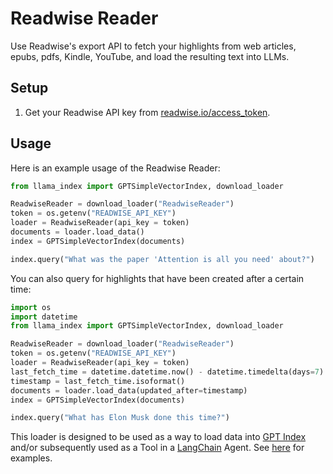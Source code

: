# Readwise Reader

Use Readwise's export API to fetch your highlights from web articles, epubs, pdfs, Kindle, YouTube, and load the resulting text into LLMs.

## Setup

1. Get your Readwise API key from [readwise.io/access_token](https://readwise.io/access_token).

## Usage

Here is an example usage of the Readwise Reader:

```python
from llama_index import GPTSimpleVectorIndex, download_loader

ReadwiseReader = download_loader("ReadwiseReader")
token = os.getenv("READWISE_API_KEY")
loader = ReadwiseReader(api_key = token)
documents = loader.load_data()
index = GPTSimpleVectorIndex(documents)

index.query("What was the paper 'Attention is all you need' about?")
```

You can also query for highlights that have been created after a certain time:

```python
import os
import datetime
from llama_index import GPTSimpleVectorIndex, download_loader

ReadwiseReader = download_loader("ReadwiseReader")
token = os.getenv("READWISE_API_KEY")
loader = ReadwiseReader(api_key = token)
last_fetch_time = datetime.datetime.now() - datetime.timedelta(days=7)
timestamp = last_fetch_time.isoformat()
documents = loader.load_data(updated_after=timestamp)
index = GPTSimpleVectorIndex(documents)

index.query("What has Elon Musk done this time?")
```

This loader is designed to be used as a way to load data into [GPT Index](https://github.com/jerryjliu/gpt_index/tree/main/gpt_index) and/or subsequently used as a Tool in a [LangChain](https://github.com/hwchase17/langchain) Agent. See [here](https://github.com/emptycrown/llama-hub/tree/main) for examples.
